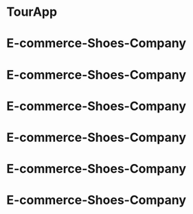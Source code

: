 # TourApp
# E-commerce-Shoes-Company
# E-commerce-Shoes-Company
# E-commerce-Shoes-Company
# E-commerce-Shoes-Company
# E-commerce-Shoes-Company
# E-commerce-Shoes-Company
